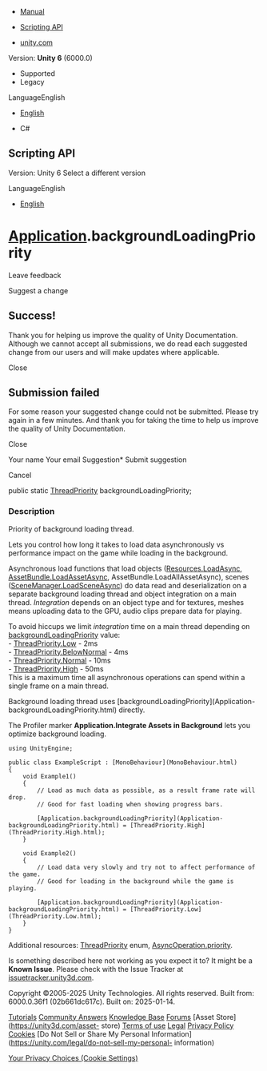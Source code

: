 [ ]()

  * [Manual](../Manual/index.html)
  * [Scripting API](../ScriptReference/index.html)

  * [unity.com](https://unity.com/)

Version: **Unity 6** (6000.0)

  * Supported
  * Legacy

LanguageEnglish

  * [English]()

  * C#

[ ](https://docs.unity3d.com)

## Scripting API

Version: Unity 6 Select a different version

LanguageEnglish

  * [English]()

#  [Application](Application.html).backgroundLoadingPriority

Leave feedback

Suggest a change

## Success!

Thank you for helping us improve the quality of Unity Documentation. Although
we cannot accept all submissions, we do read each suggested change from our
users and will make updates where applicable.

Close

## Submission failed

For some reason your suggested change could not be submitted. Please <a>try
again</a> in a few minutes. And thank you for taking the time to help us
improve the quality of Unity Documentation.

Close

Your name Your email Suggestion* Submit suggestion

Cancel

[ ]()

public static [ThreadPriority](ThreadPriority.html) backgroundLoadingPriority;

### Description

Priority of background loading thread.

Lets you control how long it takes to load data asynchronously vs performance
impact on the game while loading in the background.  
  
Asynchronous load functions that load objects
([Resources.LoadAsync](Resources.LoadAsync.html),
[AssetBundle.LoadAssetAsync](AssetBundle.LoadAssetAsync.html),
AssetBundle.LoadAllAssetAsync), scenes
([SceneManager.LoadSceneAsync](SceneManagement.SceneManager.LoadSceneAsync.html))
do data read and deserialization on a separate background loading thread and
object integration on a main thread. _Integration_ depends on an object type
and for textures, meshes means uploading data to the GPU, audio clips prepare
data for playing.  
  
To avoid hiccups we limit _integration_ time on a main thread depending on
[backgroundLoadingPriority](Application-backgroundLoadingPriority.html) value:  
\- [ThreadPriority.Low](ThreadPriority.Low.html) \- 2ms  
\- [ThreadPriority.BelowNormal](ThreadPriority.BelowNormal.html) \- 4ms  
\- [ThreadPriority.Normal](ThreadPriority.Normal.html) \- 10ms  
\- [ThreadPriority.High](ThreadPriority.High.html) \- 50ms  
This is a maximum time all asynchronous operations can spend within a single
frame on a main thread.  
  
Background loading thread uses [backgroundLoadingPriority](Application-
backgroundLoadingPriority.html) directly.  
  
The Profiler marker **Application.Integrate Assets in Background** lets you
optimize background loading.

    
    
    using UnityEngine;  
      
    public class ExampleScript : [MonoBehaviour](MonoBehaviour.html)
    {
        void Example1()
        {
            // Load as much data as possible, as a result frame rate will drop.
            // Good for fast loading when showing progress bars.  
      
            [Application.backgroundLoadingPriority](Application-backgroundLoadingPriority.html) = [ThreadPriority.High](ThreadPriority.High.html);
        }  
      
        void Example2()
        {
            // Load data very slowly and try not to affect performance of the game.
            // Good for loading in the background while the game is playing.  
      
            [Application.backgroundLoadingPriority](Application-backgroundLoadingPriority.html) = [ThreadPriority.Low](ThreadPriority.Low.html);
        }
    }
    

Additional resources: [ThreadPriority](ThreadPriority.html) enum,
[AsyncOperation.priority](AsyncOperation-priority.html).

Is something described here not working as you expect it to? It might be a
**Known Issue**. Please check with the Issue Tracker at
[issuetracker.unity3d.com](https://issuetracker.unity3d.com).

Copyright ©2005-2025 Unity Technologies. All rights reserved. Built from:
6000.0.36f1 (02b661dc617c). Built on: 2025-01-14.

[Tutorials](https://unity3d.com/learn) [Community
Answers](https://answers.unity3d.com) [Knowledge
Base](https://support.unity3d.com/hc/en-us)
[Forums](https://forum.unity3d.com) [Asset Store](https://unity3d.com/asset-
store) [Terms of use](https://docs.unity3d.com/Manual/TermsOfUse.html)
[Legal](https://unity.com/legal) [Privacy
Policy](https://unity.com/legal/privacy-policy)
[Cookies](https://unity.com/legal/cookie-policy) [Do Not Sell or Share My
Personal Information](https://unity.com/legal/do-not-sell-my-personal-
information)

[Your Privacy Choices (Cookie Settings)](javascript:void\(0\);)

